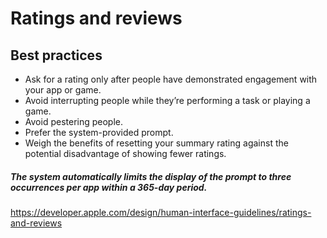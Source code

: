 # Ratings and reviews
## Best practices
- Ask for a rating only after people have demonstrated engagement with your app or game.
- Avoid interrupting people while they’re performing a task or playing a game.
- Avoid pestering people.
- Prefer the system-provided prompt.
- Weigh the benefits of resetting your summary rating against the potential disadvantage of showing fewer ratings.

##### The system automatically limits the display of the prompt to three occurrences per app within a 365-day period.

https://developer.apple.com/design/human-interface-guidelines/ratings-and-reviews
